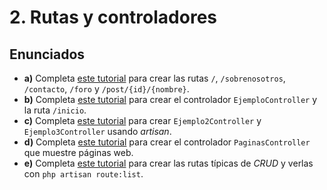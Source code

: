 # 2. Rutas y controladores
## Enunciados
- **a)** Completa [este tutorial](https://www.youtube.com/watch?v=Yn23xVjaSQw&list=PLU8oAlHdN5Bk-qkvjER90g2c_jVmpAHBh&index=7&ab_channel=pildorasinformaticas) para crear las rutas `/`, `/sobrenosotros`, `/contacto`, `/foro` y `/post/{id}/{nombre}`.
- **b)** Completa [este tutorial](https://www.youtube.com/watch?v=PqFGnXCJl1E&list=PLU8oAlHdN5Bk-qkvjER90g2c_jVmpAHBh&index=8) para crear el controlador `EjemploController` y la ruta `/inicio`.
- **c)** Completa [este tutorial](https://www.youtube.com/watch?v=g6uCxmXsUZ4&list=PLU8oAlHdN5Bk-qkvjER90g2c_jVmpAHBh&index=9&ab_channel=pildorasinformaticas) para crear `Ejemplo2Controller` y `Ejemplo3Controller` usando *artisan*.
- **d)** Completa [este tutorial](https://www.youtube.com/watch?v=RbC_u4jOaZI&list=PLU8oAlHdN5Bk-qkvjER90g2c_jVmpAHBh&index=9&ab_channel=pildorasinformaticas) para crear el controlador `PaginasController` que muestre páginas web.
- **e)** Completa [este tutorial](https://www.youtube.com/watch?v=E0Y09v05RAk&list=PLU8oAlHdN5Bk-qkvjER90g2c_jVmpAHBh&index=10&ab_channel=pildorasinformaticas) para crear las rutas típicas de *CRUD* y verlas con `php artisan route:list`.